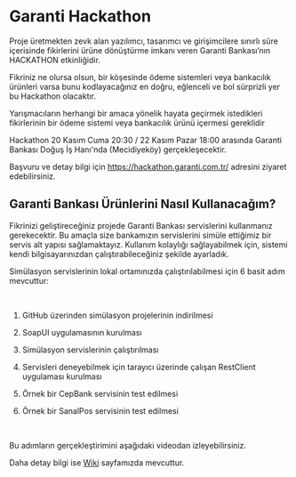 Garanti Hackathon
=================

Proje üretmekten zevk alan yazılımcı, tasarımcı ve girişimcilere sınırlı süre
içerisinde fikirlerini ürüne dönüştürme imkanı veren Garanti Bankası’nın
HACKATHON etkinliğidir.

Fikriniz ne olursa olsun, bir köşesinde ödeme sistemleri veya bankacılık
ürünleri varsa bunu kodlayacağınız en doğru, eğlenceli ve bol sürprizli yer bu
Hackathon olacaktır.

Yarışmacıların herhangi bir amaca yönelik hayata geçirmek istedikleri
fikirlerinin bir ödeme sistemi veya bankacılık ürünü içermesi gereklidir

Hackathon 20 Kasım Cuma 20:30 / 22 Kasım Pazar 18:00 arasında Garanti Bankası
Doğuş İş Hanı'nda (Mecidiyeköy) gerçekleşecektir.

Başvuru ve detay bilgi için <https://hackathon.garanti.com.tr/> adresini ziyaret
edebilirsiniz.

Garanti Bankası Ürünlerini Nasıl Kullanacağım?
----------------------------------------------

Fikrinizi geliştireceğiniz projede Garanti Bankası servislerini kullanmanız
gerekecektir. Bu amaçla size bankamızın servislerini simüle ettiğimiz bir servis
alt yapısı sağlamaktayız. Kullanım kolaylığı sağlayabilmek için, sistemi kendi
bilgisayarınızdan çalıştırabileceğiniz şekilde ayarladık.

Simülasyon servislerinin lokal ortamınızda çalıştırılabilmesi için 6 basit adım
mevcuttur:

 

1.  GitHub üzerinden simülasyon projelerinin indirilmesi

2.  SoapUI uygulamasının kurulması

3.  Simülasyon servislerinin çalıştırılması

4.  Servisleri deneyebilmek için tarayıcı üzerinde çalışan RestClient uygulaması
    kurulması

5.  Örnek bir CepBank servisinin test edilmesi

6.  Örnek bir SanalPos servisinin test edilmesi

 

Bu adımların gerçekleştirimini aşağıdaki videodan izleyebilirsiniz.

Daha detay bilgi ise [Wiki](<https://github.com/TGarantiBank/Hackathon/wiki>) sayfamızda mevcuttur.

 



 

 

 
